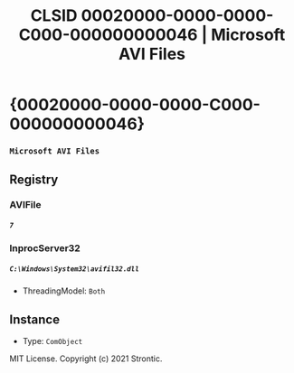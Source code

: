 ﻿---
title: "CLSID 00020000-0000-0000-C000-000000000046 | Microsoft AVI Files"
excerpt: What is COM-Object CLSID 00020000-0000-0000-C000-000000000046?
---

# {00020000-0000-0000-C000-000000000046}

### `Microsoft AVI Files`

## Registry


### AVIFile

##### `7`

### InprocServer32

##### `C:\Windows\System32\avifil32.dll`
* ThreadingModel: `Both`

## Instance

* Type: `ComObject`

MIT License. Copyright (c) 2021 Strontic.


